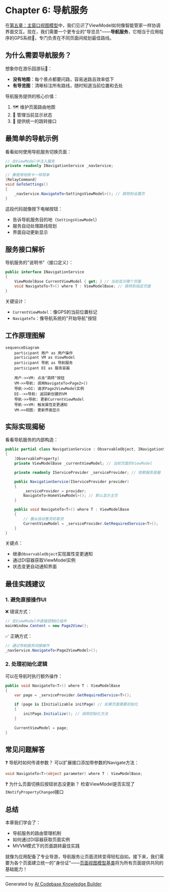 # Chapter 6: 导航服务

在[第五章：主窗口视图模型](05_主窗口视图模型_.md)中，我们见识了ViewModel如何像智能管家一样协调界面交互。现在，我们需要一个更专业的"导览员"——**导航服务**，它相当于应用程序的GPS系统🧭，专门负责在不同页面间规划最佳路线。

## 为什么需要导航服务？

想象你在游乐园游玩🎢：
- **没有地图**：每个景点都要问路，容易迷路且效率低下
- **有导览图**：清晰标注所有路线，随时知道当前位置和去处

导航服务提供的核心价值：
1. 🗺️ 维护页面路由地图
2. 🔄 管理当前显示状态
3. 🚪 提供统一的跳转接口

## 最简单的导航示例

看看如何使用导航服务切换页面：

```csharp
// 在ViewModel中注入服务
private readonly INavigationService _navService;

// 像使用地铁卡一样简单
[RelayCommand]
void GoToSettings()
{
    _navService.NavigateTo<SettingsViewModel>(); // 跳转到设置页
}
```

这段代码就像按下电梯按钮：
- 告诉导航服务目的地（`SettingsViewModel`）
- 服务自动处理路线规划
- 界面自动更新显示

## 服务接口解析

导航服务的"说明书"（接口定义）：

```csharp
public interface INavigationService
{
    ViewModelBase CurrentViewModel { get; } // 当前显示哪个页面
    void NavigateTo<T>() where T : ViewModelBase; // 跳转到指定页面
}
```

关键设计：
- `CurrentViewModel`：像GPS的当前位置标记
- `NavigateTo`：像导航系统的"开始导航"按钮

## 工作原理图解

```mermaid
sequenceDiagram
    participant 用户 as 用户操作
    participant VM as ViewModel
    participant 导航 as 导航服务
    participant DI as 服务容器
    
    用户->>VM: 点击"跳转"按钮
    VM->>导航: 调用NavigateTo<Page2>()
    导航->>DI: 请求Page2ViewModel实例
    DI-->>导航: 返回新创建的VM
    导航->>导航: 更新CurrentViewModel
    导航->>VM: 触发属性变更通知
    VM->>视图: 更新界面显示
```

## 实际实现揭秘

看看导航服务的内部构造：

```csharp
public partial class NavigationService : ObservableObject, INavigationService
{
    [ObservableProperty]
    private ViewModelBase _currentViewModel; // 当前页面的ViewModel

    private readonly IServiceProvider _serviceProvider; // 依赖服务容器

    public NavigationService(IServiceProvider provider)
    {
        _serviceProvider = provider;
        NavigateTo<HomeViewModel>(); // 默认显示主页
    }

    public void NavigateTo<T>() where T : ViewModelBase
    {
        // 像从自动售货机取货
        CurrentViewModel = _serviceProvider.GetRequiredService<T>();
    }
}
```

关键点：
- 继承`ObservableObject`实现属性变更通知
- 通过DI容器获取ViewModel实例
- 状态变更自动通知界面

## 最佳实践建议

### 1. 避免直接操作UI
❌ 错误方式：
```csharp
// 在ViewModel中直接控制UI组件
mainWindow.Content = new Page2View();
```

✅ 正确方式：
```csharp
// 通过导航服务间接操作
_navService.NavigateTo<Page2ViewModel>();
```

### 2. 处理初始化逻辑
可以在导航时执行额外操作：

```csharp
public void NavigateTo<T>() where T : ViewModelBase
{
    var page = _serviceProvider.GetRequiredService<T>();
    
    if (page is IInitializable initPage) // 如果页面需要初始化
    {
        initPage.Initialize(); // 调用初始化方法
    }
    
    CurrentViewModel = page;
}
```

## 常见问题解答

❓ 导航时如何传递参数？
可以扩展接口添加带参数的Navigate方法：
```csharp
void NavigateTo<T>(object parameter) where T : ViewModelBase;
```

❓ 为什么页面切换后按钮状态没更新？
检查ViewModel是否实现了`INotifyPropertyChanged`接口

## 总结

本章我们学会了：
- 导航服务的路由管理机制
- 如何通过DI容器获取页面实例
- MVVM模式下的页面跳转最佳实践

就像为应用配备了专业导游，导航服务让页面流转变得轻松自如。接下来，我们需要为各个页面建立统一的"身份证"——[页面视图模型基类](07_页面视图模型基类_.md)将为所有页面提供共同的基础能力！

---

Generated by [AI Codebase Knowledge Builder](https://github.com/The-Pocket/Tutorial-Codebase-Knowledge)